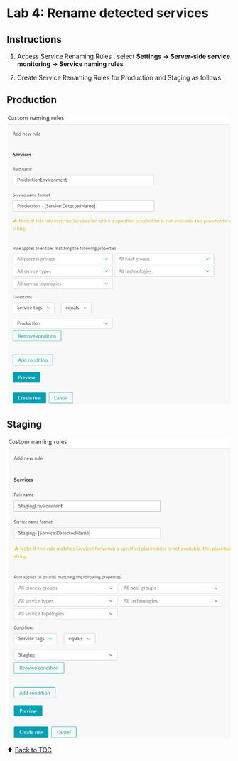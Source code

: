 # Lab 4: Rename detected services


## Instructions

1. Access Service Renaming Rules , select **Settings -> Server-side service monitoring -> Service naming rules**

2. Create Service Renaming Rules for Production and Staging as follows:

## Production

![Service Naming Rule](/assets/service-naming-rule-production.PNG)

## Staging

![Service Naming Rule](/assets/service-naming-rule-staging.PNG)

:arrow_up: [Back to TOC](/README.md)
